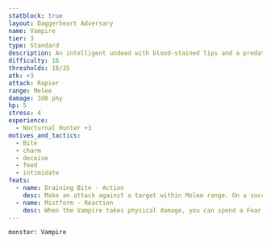 ```yaml
---
statblock: true
layout: Daggerheart Adversary
name: Vampire
tier: 3
type: Standard
description: An intelligent undead with blood-stained lips and a predator’s smile.
difficulty: 16
thresholds: 18/35
atk: +3
attack: Rapier
range: Melee
damage: 3d8 phy
hp: 5
stress: 4
experience:
  - Nocturnal Hunter +3
motives_and_tactics:
  - Bite
  - charm
  - deceive
  - feed
  - intimidate
feats:
  - name: Draining Bite - Action
    desc: Make an attack against a target within Melee range. On a success, deal 4d physical damage. A target who marks HP from this attack loses a Hope and must mark a Stress. The Vampire then clears a HP.
  - name: Mistform - Reaction
    desc: When the Vampire takes physical damage, you can spend a Fear to take half damage.
---
```


```statblock
monster: Vampire
```